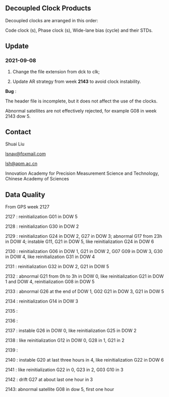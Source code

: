 ## Decoupled Clock Products

Decoupled clocks are arranged in this order:

Code clock (s),	Phase clock (s), 	Wide-lane bias (cycle) and their STDs.

## Update

### 2021-09-08

1. Change the file extension from dck to clk;

2. Update AR strategy from week **2143** to avoid clock instability.

**Bug** :  

The header file is incomplete, but it does not affect the use of the clocks. 

Abnormal satellites are not effectively rejected, for example G08 in week 2143 dow 5. 




## Contact

Shuai Liu

lsnav@foxmail.com

lsh@apm.ac.cn

Innovation Academy for Precision Measurement Science and Technology, Chinese Academy of Sciences

## Data Quality

From GPS week 2127

2127 : reinitialization G01 in DOW 5

2128 : reinitialization G30 in DOW 2

2129 : reinitialization G24 in DOW 2, G27 in DOW 3; abnormal G17 from 23h in DOW 4; instable G11, G21 in DOW 5, like reinitialization G24 in DOW 6

2130 : reinitialization G06 in DOW 1, G21 in DOW 2, G07 G09 in DOW 3, G30  in DOW 4, like reinitialization G31 in DOW 4

2131 : reinitialization G32 in DOW 2, G21 in DOW 5

2132 : abnormal G21 from 0h to 3h in DOW 0, like reinitialization G21 in DOW 1 and DOW 4, reinitialization G08 in DOW 5

2133 : abnormal G26 at the end of DOW 1, G02 G21 in DOW 3, G21 in DOW 5

2134 : reinitialization G14 in DOW 3

2135 : 

2136 : 

2137 : instable G26 in DOW 0, like reinitialization G25 in DOW 2

2138 :  like reinitialization G12 in DOW 0, G28 in 1, G21 in 2

2139 : 

2140 : instable G20 at last three hours in 4, like reinitialization G22 in DOW 6

2141 : like reinitialization G22 in 0, G23 in 2, G03 G10 in 3

2142 : drift G27 at about last one hour in 3

2143: abnormal satellite G08 in dow 5, first one hour


